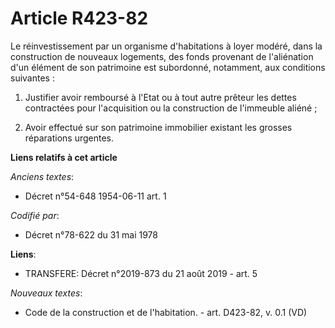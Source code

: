 # Article R423-82

Le réinvestissement par un organisme d'habitations à loyer modéré, dans la construction de nouveaux logements, des fonds
provenant de l'aliénation d'un élément de son patrimoine est subordonné, notamment, aux conditions suivantes :

1. Justifier avoir remboursé à l'Etat ou à tout autre prêteur les dettes contractées pour l'acquisition ou la construction de
l'immeuble aliéné ;

2. Avoir effectué sur son patrimoine immobilier existant les grosses réparations urgentes.

**Liens relatifs à cet article**

_Anciens textes_:

  - Décret n°54-648 1954-06-11 art. 1

_Codifié par_:

  - Décret n°78-622 du 31 mai 1978

**Liens**:

  - TRANSFERE: Décret n°2019-873 du 21 août 2019 - art. 5

_Nouveaux textes_:

  - Code de la construction et de l'habitation. - art. D423-82, v. 0.1 (VD)
